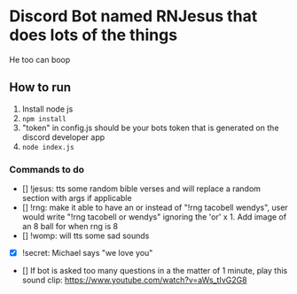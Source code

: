 # Discord Bot named RNJesus that does lots of the things
He too can boop

## How to run
1. Install node js
1. `npm install` 
1. "token" in config.js should be your bots token that is generated on the discord developer app
1. `node index.js`

### Commands to do
- [] !jesus: tts some random bible verses and will replace a random section with args if applicable
- [] !rng: make it able to have an or instead of "!rng tacobell wendys", user would write "!rng tacobell or wendys" ignoring the 'or'
     x 1. Add image of an 8 ball for when rng is 8
- [] !womp: will tts some sad sounds
- [x] !secret: Michael says "we love you"
- [] If bot is asked too many questions in a the matter of 1 minute, play this sound clip: https://www.youtube.com/watch?v=aWs_tIvG2G8


